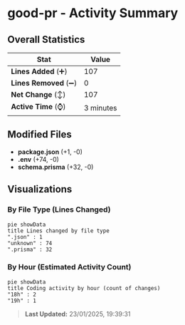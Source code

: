 # good-pr - Activity Summary 

## Overall Statistics

| Stat                   | Value                                                             |
| ---------------------- | ----------------------------------------------------------------- |
| **Lines Added** (➕)   | 107                                          |
| **Lines Removed** (➖) | 0                                        |
| **Net Change** (↕)    | 107                |
| **Active Time** (⌚)   | 3 minutes |


## Modified Files
- **package.json** (+1, -0)
- **.env** (+74, -0)
- **schema.prisma** (+32, -0)

## Visualizations

### By File Type (Lines Changed)

```mermaid
pie showData
title Lines changed by file type
".json" : 1
"unknown" : 74
".prisma" : 32
```

### By Hour (Estimated Activity Count)

```mermaid
pie showData
title Coding activity by hour (count of changes)
"18h" : 2
"19h" : 1
```


> **Last Updated:** 23/01/2025, 19:39:31
